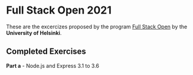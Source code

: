 # Full Stack Open 2021
These are the excercizes proposed by the program [Full Stack Open](https://fullstackopen.com/en) by the **University of Helsinki**.

## Completed Exercises
**Part a** - Node.js and Express 3.1 to 3.6 <br>